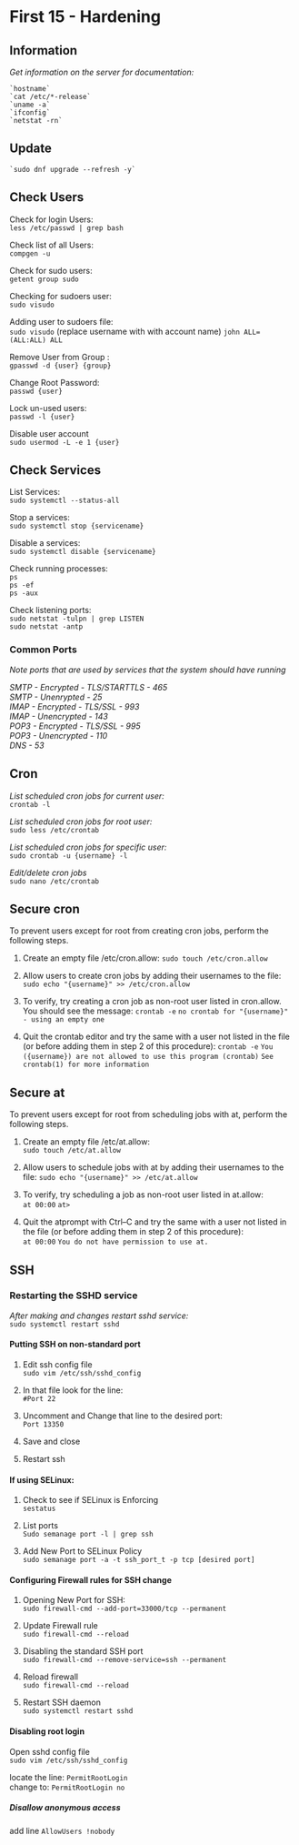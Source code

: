 # First 15 - Hardening

## Information

*Get information on the server for documentation:*

	`hostname`  
	`cat /etc/*-release`  
	`uname -a`  
	`ifconfig`  
	`netstat -rn`  

## Update
    `sudo dnf upgrade --refresh -y`

## Check Users

Check for login Users:  
	`less /etc/passwd | grep bash`

Check list of all Users:  
	`compgen -u`

Check for sudo users:  
	`getent group sudo`

Checking for sudoers user:  
	`sudo visudo`

Adding user to sudoers file:  
	`sudo visudo`
		(replace username with with account name)
		`john ALL=(ALL:ALL) ALL`

Remove User from Group :  
	`gpasswd -d {user} {group}`

Change Root Password:  
	`passwd {user}`  

Lock un-used users:  
	`passwd -l {user}`  

Disable user account  
	`sudo usermod -L -e 1 {user}`  

## Check Services

List Services:  
	`sudo systemctl --status-all`

Stop a services:  
	`sudo systemctl stop {servicename}`

Disable a services:  
	`sudo systemctl disable {servicename}`  

Check running processes:  
	`ps`  
	`ps -ef`  
	`ps -aux`  

Check listening ports:  
	`sudo netstat -tulpn | grep LISTEN`  
	`sudo netstat -antp`  

### Common Ports  
*Note ports that are used by services that the system should have running*  

*SMTP - Encrypted - TLS/STARTTLS  - 465*  
*SMTP - Unenrypted - 25*  
*IMAP - Encrypted - TLS/SSL - 993*  
*IMAP - Unencrypted - 143*  
*POP3 - Encrypted - TLS/SSL - 995*  
*POP3 - Unencrypted - 110*  
*DNS - 53*  

## Cron

*List scheduled cron jobs for current user:*  
`crontab -l`  

*List scheduled cron jobs for root user:*  
`sudo less /etc/crontab`  

*List scheduled cron jobs for specific user:*  
`sudo crontab -u {username} -l`  

*Edit/delete cron jobs*  
`sudo nano /etc/crontab`  


## Secure cron

 To prevent users except for root from creating cron jobs, perform the following steps.

1) Create an empty file /etc/cron.allow:
	`sudo touch /etc/cron.allow`

2) Allow users to create cron jobs by adding their usernames to the file:
	`sudo echo "{username}" >> /etc/cron.allow`

3) To verify, try creating a cron job as non-root user listed in cron.allow. You should see the message:
	`crontab -e`
	`no crontab for "{username}" - using an empty one`

4) Quit the crontab editor and try the same with a user not listed in the file (or before adding them in step 2 of this procedure):
	`crontab -e`
	`You ({username}) are not allowed to use this program (crontab)`
	`See crontab(1) for more information`


## Secure at

To prevent users except for root from scheduling jobs with at, perform the following steps.  

1) Create an empty file /etc/at.allow:  
	`sudo touch /etc/at.allow`

2) Allow users to schedule jobs with at by adding their usernames to the file:
	`sudo echo "{username}" >> /etc/at.allow`

3) To verify, try scheduling a job as non-root user listed in at.allow:  
	`at 00:00`
	`at>`  

4) Quit the atprompt with Ctrl–C and try the same with a user not listed in the file (or before adding them in step 2 of this procedure):  
	`at 00:00`
	`You do not have permission to use at.`




## SSH

### Restarting the SSHD service  
*After making and changes restart sshd service:*  
`sudo systemctl restart sshd`

#### Putting SSH on non-standard port

1) Edit ssh config file  
	`sudo vim /etc/ssh/sshd_config`

2) In that file look for the line:  
 	`#Port 22`

3) Uncomment and Change that line to the desired port:  
 	`Port 13350`
	
4) Save and close

5) Restart ssh
   
#### If using SELinux: 

1) Check to see if SELinux is Enforcing  
	`sestatus`

2) List ports  
 `Sudo semanage port -l | grep ssh`	

3) Add New Port to SELinux Policy  
	`sudo semanage port -a -t ssh_port_t -p tcp [desired port]`


#### Configuring Firewall rules for SSH change

1) Opening New Port for SSH:  
   `sudo firewall-cmd --add-port=33000/tcp --permanent`
 
 2) Update Firewall rule  
    `sudo firewall-cmd --reload`

3) Disabling the standard SSH port  
	`sudo firewall-cmd --remove-service=ssh --permanent`	

4) Reload firewall  
   `sudo firewall-cmd --reload`

5) Restart SSH daemon  
   `sudo systemctl restart sshd`

#### Disabling root login  
Open sshd config file  
`sudo vim /etc/ssh/sshd_config`

locate the line: `PermitRootLogin`  
change to: `PermitRootLogin no`

##### Disallow anonymous access 
add line `AllowUsers !nobody`
